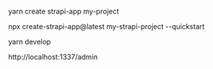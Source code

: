 yarn create strapi-app my-project

npx create-strapi-app@latest my-strapi-project --quickstart

yarn develop

http://localhost:1337/admin


